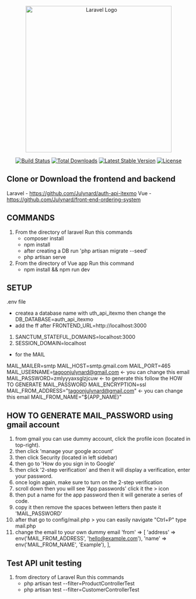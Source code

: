 <p align="center"><a href="https://laravel.com" target="_blank"><img src="https://raw.githubusercontent.com/laravel/art/master/logo-lockup/5%20SVG/2%20CMYK/1%20Full%20Color/laravel-logolockup-cmyk-red.svg" width="400" alt="Laravel Logo"></a></p>

<p align="center">
<a href="https://github.com/laravel/framework/actions"><img src="https://github.com/laravel/framework/workflows/tests/badge.svg" alt="Build Status"></a>
<a href="https://packagist.org/packages/laravel/framework"><img src="https://img.shields.io/packagist/dt/laravel/framework" alt="Total Downloads"></a>
<a href="https://packagist.org/packages/laravel/framework"><img src="https://img.shields.io/packagist/v/laravel/framework" alt="Latest Stable Version"></a>
<a href="https://packagist.org/packages/laravel/framework"><img src="https://img.shields.io/packagist/l/laravel/framework" alt="License"></a>
</p>

## Clone or Download the frontend and backend
Laravel - https://github.com/Julynard/auth-api-itexmo
Vue - https://github.com/Julynard/front-end-ordering-system

## COMMANDS
1. From the directory of laravel 
    Run this commands
    - composer install
    - npm install
    - after creating a DB run 'php artisan migrate --seed'
    - php artisan serve
2. From the directory of Vue app
    Run this command
    - npm install && npm run dev

## SETUP  
.env file
- createa a database name with uth_api_itexmo then change the DB_DATABASE=auth_api_itexmo
- add the ff after FRONTEND_URL=http://localhost:3000
1. SANCTUM_STATEFUL_DOMAINS=localhost:3000
2. SESSION_DOMAIN=localhost

- for the MAIL

MAIL_MAILER=smtp
MAIL_HOST=smtp.gmail.com
MAIL_PORT=465
MAIL_USERNAME=tagoonjulynard@gmail.com <- you can change this email
MAIL_PASSWORD=zmlyyyaxsglzjcuw <- to generate this follow the HOW TO GENERATE MAIL_PASSWORD
MAIL_ENCRYPTION=ssl
MAIL_FROM_ADDRESS="tagoonjulynard@gmail.com" <- you can change this email
MAIL_FROM_NAME="${APP_NAME}"

## HOW TO GENERATE MAIL_PASSWORD using gmail account
1. from gmail you can use dummy account, click the profile icon (located in top-right).
2. then click 'manage your google account'
3. then click Security (located in left sidebar)
4. then go to 'How do you sign in to Google'
5. then click '2-step verification' and then it will display a verification, enter your password.
6. once login again, make sure to turn on the 2-step verification
7. scroll down then you will see 'App passwords' click it the > icon
8. then put a name for the app password then it will generate a series of code.
9. copy it then remove the spaces between letters then paste it 'MAIL_PASSWORD'
10. after that go to config/mail.php > you can easily navigate "Ctrl+P" type mail.php
11. change the email to your own dummy email
    'from' => [
            'address' => env('MAIL_FROM_ADDRESS', 'hello@example.com'),
            'name' => env('MAIL_FROM_NAME', 'Example'),
        ],

## Test API unit testing 
1. from directory of Laravel 
    Run this commands
    - php artisan test --filter=ProductControllerTest
    - php artisan test --filter=CustomerControllerTest
